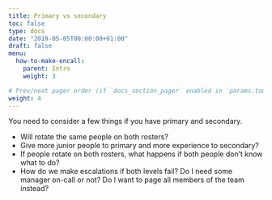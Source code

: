 ```yaml
---
title: Primary vs secondary
toc: false
type: docs
date: "2019-05-05T00:00:00+01:00"
draft: false
menu:
  how-to-make-oncall:
    parent: Intro
    weight: 3

# Prev/next pager order (if `docs_section_pager` enabled in `params.toml`)
weight: 4
---
```


You need to consider a few things if you have primary and secondary.

- Will rotate the same people on both rosters?
- Give more junior people to primary and more experience to secondary?
- If people rotate on both rosters, what happens if both people don’t know what to do?
- How do we make escalations if both levels fail? Do I need some manager on-call or not? Do I want to page all members of the team instead?
